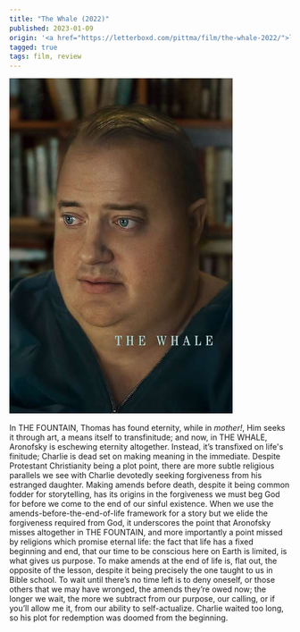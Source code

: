 ```yaml
---
title: "The Whale (2022)"
published: 2023-01-09
origin: '<a href="https://letterboxd.com/pittma/film/the-whale-2022/">letterboxd</a>'
tagged: true
tags: film, review
---
```


<img src="/images/whale.jpeg" width="400">

In THE FOUNTAIN, Thomas has found eternity, while in _mother!_, Him
seeks it through art, a means itself to transfinitude; and now, in THE
WHALE, Aronofsky is eschewing eternity altogether. Instead, it’s
transfixed on life's finitude; Charlie is dead set on making meaning
in the immediate. Despite Protestant Christianity being a plot point,
there are more subtle religious parallels we see with Charlie
devotedly seeking forgiveness from his estranged daughter. Making
amends before death, despite it being common fodder for storytelling,
has its origins in the forgiveness we must beg God for before we come
to the end of our sinful existence. When we use the
amends-before-the-end-of-life framework for a story but we elide the
forgiveness required from God, it underscores the point that Aronofsky
misses altogether in THE FOUNTAIN, and more importantly a point missed
by religions which promise eternal life: the fact that life has a
fixed beginning and end, that our time to be conscious here on Earth
is limited, is what gives us purpose. To make amends at the end of
life is, flat out, the opposite of the lesson, despite it being
precisely the one taught to us in Bible school. To wait until there’s
no time left is to deny oneself, or those others that we may have
wronged, the amends they’re owed now; the longer we wait, the more we
subtract from our purpose, our calling, or if you’ll allow me it, from
our ability to self-actualize. Charlie waited too long, so his plot
for redemption was doomed from the beginning.
